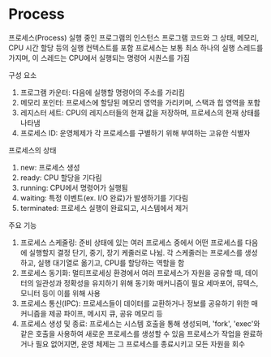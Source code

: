 # Process

프로세스(Process)
실행 중인 프로그램의 인스턴스
프로그램 코드와 그 상태, 메모리, CPU 시간 할당 등의 실행 컨텍스트를 포함
프로세스는 보통 최소 하나의 실행 스레드를 가지며, 이 스레드는 CPU에서 실행되는 명령어 시퀀스를 가짐

구성 요소
1. 프로그램 카운터: 다음에 실행할 명령어의 주소를 가리킴
2. 메모리 포인터: 프로세스에 할당된 메모리 영역을 가리키며, 스택과 힙 영역을 포함
3. 레지스터 세트: CPU의 레지스터들의 현재 값을 저장하며, 프로세스의 현재 상태를 나타냄
4. 프로세스 ID: 운영체제가 각 프로세스를 구별하기 위해 부여하는 고유한 식별자

프로세스의 상태
1. new: 프로세스 생성
2. ready: CPU 할당을 기다림
3. running: CPU에서 명령어가 실행됨
4. waiting: 특정 이벤트(ex. I/O 완료)가 발생하기를 기다림
5. terminated: 프로세스 실행이 완료되고, 시스템에서 제거

주요 기능
1. 프로세스 스케줄링: 준비 상태에 있는 여러 프로세스 중에서 어떤 프로세스를 다음에 실행할지 결정
   단기, 중기, 장기 케줄러로 나뉨. 각 스케줄러는 프로세스를 생성하고, 실행 대기열로 옮기고, CPU를 할당하는 역할을 함
2. 프로세스 동기화: 멀티프로세싱 환경에서 여러 프로세스가 자원을 공유할 때, 데이터의 일관성과 정확성을 유지하기 위해 동기화 매커니즘이 필요
   세마포어, 뮤텍스, 모니터 등이 이를 위해 사용
3. 프로세스 통신(IPC): 프로세스들이 데이터를 교환하거나 정보를 공유하기 위한 매커니즘을 제공
   파이프, 메시지 큐, 공유 메모리 등
4. 프로세스 생성 및 종료: 프로세스는 시스템 호출을 통해 생성되며, 'fork', 'exec'와 같은 호출을 사용하여 새로운 프로세스를 생성할 수 있음
   프로세스가 작업을 완료하거나 필요 없어지면, 운영 체제는 그 프로세스를 종료시키고 모든 자원을 회수